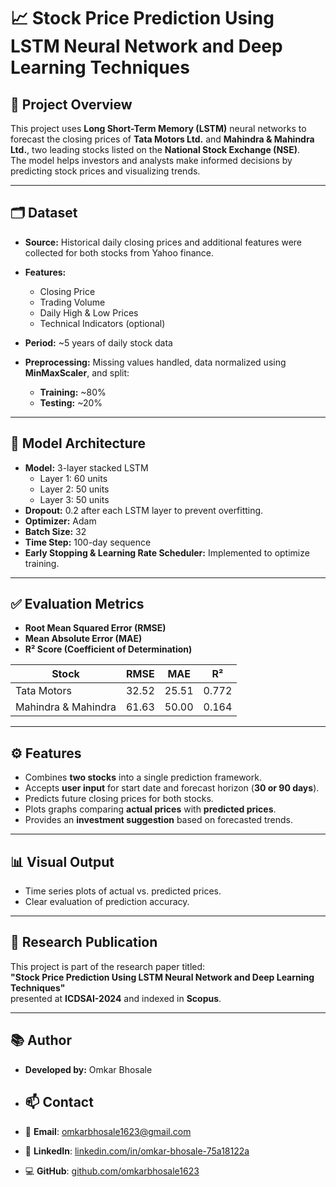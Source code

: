 # 📈 Stock Price Prediction Using LSTM Neural Network and Deep Learning Techniques 

## 📌 Project Overview
This project uses **Long Short-Term Memory (LSTM)** neural networks to forecast the closing prices of **Tata Motors Ltd.** and **Mahindra & Mahindra Ltd.**, two leading stocks listed on the **National Stock Exchange (NSE)**.  
The model helps investors and analysts make informed decisions by predicting stock prices and visualizing trends.

---

## 🗂️ Dataset
- **Source:** Historical daily closing prices and additional features were collected for both stocks from Yahoo finance.
- **Features:**  
  - Closing Price  
  - Trading Volume  
  - Daily High & Low Prices  
  - Technical Indicators (optional)

- **Period:** ~5 years of daily stock data  
- **Preprocessing:** Missing values handled, data normalized using **MinMaxScaler**, and split:  
  - **Training:** ~80%  
  - **Testing:** ~20%

---

## 🧠 Model Architecture
- **Model:** 3-layer stacked LSTM
  - Layer 1: 60 units
  - Layer 2: 50 units
  - Layer 3: 50 units
- **Dropout:** 0.2 after each LSTM layer to prevent overfitting.
- **Optimizer:** Adam
- **Batch Size:** 32
- **Time Step:** 100-day sequence
- **Early Stopping & Learning Rate Scheduler:** Implemented to optimize training.

---

## ✅ Evaluation Metrics
- **Root Mean Squared Error (RMSE)**
- **Mean Absolute Error (MAE)**
- **R² Score (Coefficient of Determination)**

| Stock         | RMSE | MAE  | R²   |
|---------------|------|------|------|
| Tata Motors   | 32.52 | 25.51 | 0.772 |
| Mahindra & Mahindra | 61.63 | 50.00 | 0.164 |

---

## ⚙️ Features
- Combines **two stocks** into a single prediction framework.
- Accepts **user input** for start date and forecast horizon (**30 or 90 days**).
- Predicts future closing prices for both stocks.
- Plots graphs comparing **actual prices** with **predicted prices**.
- Provides an **investment suggestion** based on forecasted trends.

---

## 📊 Visual Output
- Time series plots of actual vs. predicted prices.
- Clear evaluation of prediction accuracy.

---

## 📝 Research Publication

This project is part of the research paper titled:  
**"Stock Price Prediction Using LSTM Neural Network and Deep Learning Techniques"**  
presented at **ICDSAI-2024** and indexed in **Scopus**.

---

## 📚 Author
- **Developed by:** Omkar Bhosale
- ## 📫 Contact

- 📧 **Email**: omkarbhosale1623@gmail.com
- 🔗 **LinkedIn**: [linkedin.com/in/omkar-bhosale-75a18122a](https://www.linkedin.com/in/omkar-bhosale-75a18122a/)
- 💻 **GitHub**: [github.com/omkarbhosale1623](https://github.com/omkarbhosale1623)


